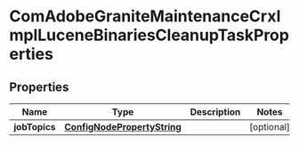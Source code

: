 

# ComAdobeGraniteMaintenanceCrxImplLuceneBinariesCleanupTaskProperties

## Properties

Name | Type | Description | Notes
------------ | ------------- | ------------- | -------------
**jobTopics** | [**ConfigNodePropertyString**](ConfigNodePropertyString.md) |  |  [optional]



